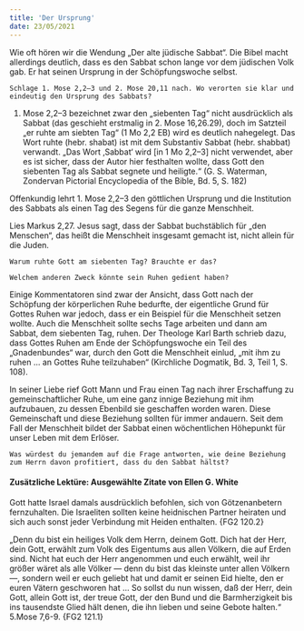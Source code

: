 ```yaml
---
title: 'Der Ursprung'
date: 23/05/2021
---
```


Wie oft hören wir die Wendung „Der alte jüdische Sabbat“. Die Bibel macht allerdings deutlich, dass es den Sabbat schon lange vor dem jüdischen Volk gab. Er hat seinen Ursprung in der Schöpfungswoche selbst.

`Schlage 1. Mose 2,2–3 und 2. Mose 20,11 nach. Wo verorten sie klar und eindeutig den Ursprung des Sabbats?`

1. Mose 2,2–3 bezeichnet zwar den „siebenten Tag“ nicht ausdrücklich als Sabbat (das geschieht erstmalig in 2. Mose 16,26.29), doch im Satzteil „er ruhte am siebten Tag“ (1 Mo 2,2 EB) wird es deutlich nahegelegt. Das Wort ruhte (hebr. shabat) ist mit dem Substantiv Sabbat (hebr. shabbat) verwandt. „Das Wort ‚Sabbat‘ wird [in 1 Mo 2,2–3] nicht verwendet, aber es ist sicher, dass der Autor hier festhalten wollte, dass Gott den siebenten Tag als Sabbat segnete und heiligte.“ (G. S. Waterman, Zondervan Pictorial Encyclopedia of the Bible, Bd. 5, S. 182)

Offenkundig lehrt 1. Mose 2,2–3 den göttlichen Ursprung und die Institution des Sabbats als einen Tag des Segens für die ganze Menschheit.

Lies Markus 2,27. Jesus sagt, dass der Sabbat buchstäblich für „den Menschen“, das heißt die Menschheit insgesamt gemacht ist, nicht allein für die Juden.

`Warum ruhte Gott am siebenten Tag? Brauchte er das?`

`Welchem anderen Zweck könnte sein Ruhen gedient haben?`

Einige Kommentatoren sind zwar der Ansicht, dass Gott nach der Schöpfung der körperlichen Ruhe bedurfte, der eigentliche Grund für Gottes Ruhen war jedoch, dass er ein Beispiel für die Menschheit setzen wollte. Auch die Menschheit sollte sechs Tage arbeiten und dann am Sabbat, dem siebenten Tag, ruhen. Der Theologe Karl Barth schrieb dazu, dass Gottes Ruhen am Ende der Schöpfungswoche ein Teil des „Gnadenbundes“ war, durch den Gott die Menschheit einlud, „mit ihm zu ruhen ... an Gottes Ruhe teilzuhaben“ (Kirchliche Dogmatik, Bd. 3, Teil 1, S. 108).

In seiner Liebe rief Gott Mann und Frau einen Tag nach ihrer Erschaffung zu gemeinschaftlicher Ruhe, um eine ganz innige Beziehung mit ihm aufzubauen, zu dessen Ebenbild sie geschaffen worden waren. Diese Gemeinschaft und diese Beziehung sollten für immer andauern. Seit dem Fall der Menschheit bildet der Sabbat einen wöchentlichen Höhepunkt für unser Leben mit dem Erlöser.

`Was würdest du jemandem auf die Frage antworten, wie deine Beziehung zum Herrn davon profitiert, dass du den Sabbat hältst?`

#### Zusätzliche Lektüre: Ausgewählte Zitate von Ellen G. White

Gott hatte Israel damals ausdrücklich befohlen, sich von Götzenanbetern fernzuhalten. Die Israeliten sollten keine heidnischen Partner heiraten und sich auch sonst jeder Verbindung mit Heiden enthalten. {FG2 120.2}

„Denn du bist ein heiliges Volk dem Herrn, deinem Gott. Dich hat der Herr, dein Gott, erwählt zum Volk des Eigentums aus allen Völkern, die auf Erden sind. Nicht hat euch der Herr angenommen und euch erwählt, weil ihr größer wäret als alle Völker — denn du bist das kleinste unter allen Völkern —, sondern weil er euch geliebt hat und damit er seinen Eid hielte, den er euren Vätern geschworen hat ... So sollst du nun wissen, daß der Herr, dein Gott, allein Gott ist, der treue Gott, der den Bund und die Barmherzigkeit bis ins tausendste Glied hält denen, die ihn lieben und seine Gebote halten.“ 5.Mose 7,6-9. {FG2 121.1}